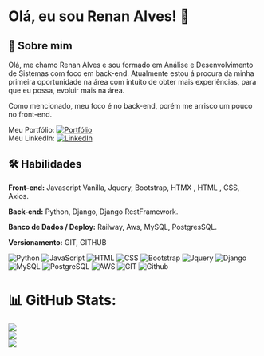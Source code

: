 
# Olá, eu sou Renan Alves! 👋


## 🚀 Sobre mim
Olá, me chamo Renan Alves e sou formado em Análise e Desenvolvimento de Sistemas com foco em back-end.
Atualmente estou á procura da minha primeira oportunidade na área com intuíto de obter mais experiências, para que eu possa, evoluir mais na área.

Como mencionado, meu foco é no back-end, porém me arrisco um pouco no front-end.

Meu Portfólio: [![Portfólio](https://img.shields.io/badge/website-000000?style=for-the-badge&logo=About.me&logoColor=white)](**) <br>
Meu LinkedIn: [![LinkedIn](https://img.shields.io/badge/LinkedIn-%230077B5.svg?logo=linkedin&logoColor=white)](http://www.linkedin.com/in/renan-alves-silva)


## 🛠 Habilidades
**Front-end:** Javascript Vanilla, Jquery, Bootstrap, HTMX , HTML , CSS, Axios.

**Back-end:** Python, Django, Django RestFramework.

**Banco de Dados / Deploy:** Railway, Aws, MySQL, PostgresSQL.

**Versionamento:** GIT, GITHUB

![Python](https://img.shields.io/badge/Python-3776AB?style=for-the-badge&logo=python&logoColor=white)
![JavaScript](https://img.shields.io/badge/JavaScript-F7DF1E?style=for-the-badge&logo=javascript&logoColor=black) ![HTML](https://img.shields.io/badge/HTML5-E34F26?style=for-the-badge&logo=html5&logoColor=white) ![CSS](https://img.shields.io/badge/CSS3-1572B6?style=for-the-badge&logo=css3&logoColor=white) ![Bootstrap](https://img.shields.io/badge/Bootstrap-563D7C?style=for-the-badge&logo=bootstrap&logoColor=white) ![Jquery](https://img.shields.io/badge/jQuery-0769AD?style=for-the-badge&logo=jquery&logoColor=white) ![Django](https://img.shields.io/badge/Django-092E20?style=for-the-badge&logo=django&logoColor=white) ![MySQL](https://img.shields.io/badge/MySQL-00000F?style=for-the-badge&logo=mysql&logoColor=white) ![PostgreSQL](https://img.shields.io/badge/PostgreSQL-316192?style=for-the-badge&logo=postgresql&logoColor=white) ![AWS](https://img.shields.io/badge/Amazon_AWS-232F3E?style=for-the-badge&logo=amazon-aws&logoColor=white) ![GIT](https://img.shields.io/badge/GIT-E44C30?style=for-the-badge&logo=git&logoColor=white) ![Github](https://img.shields.io/badge/GitHub-100000?style=for-the-badge&logo=github&logoColor=white)



# 📊 GitHub Stats:
![](https://github-readme-stats.vercel.app/api?username=RenanAlvesSilva&theme=radical&hide_border=false&include_all_commits=true&count_private=true)<br/>
![](https://github-readme-streak-stats.herokuapp.com/?user=RenanAlvesSilva&theme=radical&hide_border=false)<br/>
![](https://github-readme-stats.vercel.app/api/top-langs/?username=RenanAlvesSilva&theme=radical&hide_border=false&include_all_commits=true&count_private=true&layout=compact)


